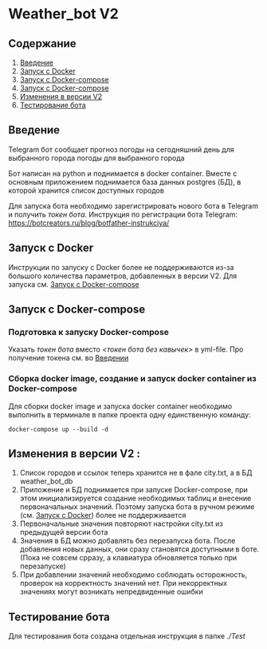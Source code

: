 # Weather_bot V2

## Содержание
1. [Введение](#Introduction)
2. [Запуск с Docker](#Docker)
3. [Запуск с Docker-compose](#Docker-compose)
4. [Запуск с Docker-compose](#Docker-compose)
5. [Изменения в версии V2](#Changes_V2)
6. [Тестирование бота](#Testing)

## Введение <a name="Introduction"></a>
Telegram бот сообщает прогноз погоды на сегодняшний день для выбранного города погоды для выбранного города

Бот написан на python и поднимается в docker container. Вместе с основным приложением поднимается база данных postgres (БД), в которой хранится список доступных городов

Для запуска бота необходимо зарегистрировать нового бота в Telegram и получить *токен бота*. Инструкция по регистрации бота Telegram: https://botcreators.ru/blog/botfather-instrukciya/

## Запуск с Docker <a name="Docker"></a>

Инструкции по запуску с Docker более не поддерживаются из-за большого количества параметров, добавленных в версии V2.
Для запуска см. [Запуск с Docker-compose](#Docker-compose)

## Запуск с Docker-compose <a name="Docker-compose"></a>

### Подготовка к запуску Docker-compose
Указать *токен бота* вместо *<токен бота без кавычек>* в yml-file. Про получение токена см. во [Введении](#Introduction)

### Сборка docker image, создание и запуск docker container из Docker-compose
Для сборки docker image и запуска docker container необходимо выполнить в терминале в папке проекта одну единственную команду:

`docker-compose up --build -d`

## Изменения в версии V2 <a name="Changes_V2"></a>:
1. Список городов и ссылок теперь хранится не в фале city.txt, а в БД weather_bot_db
2. Приложение и БД поднимается при запуске Docker-compose, при этом инициализируется создание необходимых таблиц и внесение первоначальных значений. Поэтому запуска бота в ручном режиме (см. [Запуск с Docker](#Docker)) более не поддерживается
3. Первоначальные значения повторяют настройки city.txt из предыдущей версии бота
4. Значения в БД можно добавлять без перезапуска бота. После добавления новых данных, они сразу становятся доступными в боте. (Пока не совсем срразу, а клавиатура обновляется только при перезапуске)
5. При добавлении значений необходимо соблюдать осторожность, проверок на корректность значений нет. При некорректных значениях могут возникать непредвиденные ошибки

## Тестирование бота <a name="Testing"></a>
Для тестирования бота создана отдельная инструкция в папке *./Test*

